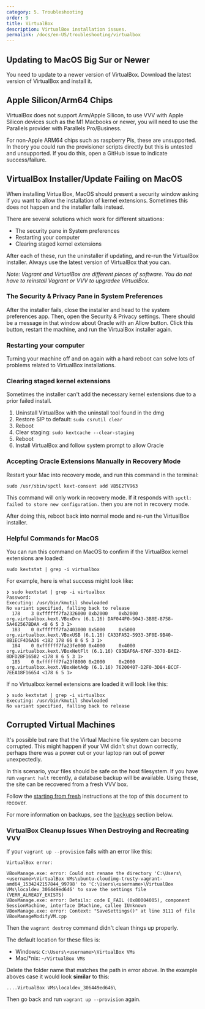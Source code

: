 ```yaml
---
category: 5. Troubleshooting
order: 9
title: VirtualBox
description: VirtualBox installation issues.
permalink: /docs/en-US/troubleshooting/virtualbox
---
```


## Updating to MacOS Big Sur or Newer

You need to update to a newer version of VirtualBox. Download the latest version of VirtualBox and install it.

## Apple Silicon/Arm64 Chips

VirtualBox does not support Arm/Apple Silicon, to use VVV with Apple Silicon devices such as the M1 Macbooks or newer, you will need to use the Parallels provider with Parallels Pro/Business.

For non-Apple ARM64 chips such as raspberry Pis, these are unsupported. In theory you could run the provisioner scripts directly but this is untested and unsupported. If you do this, open a GitHub issue to indicate success/failure.

## VirtualBox Installer/Update Failing on MacOS

When installing VirtualBox, MacOS should present a security window asking if you want to allow the installation of kernel extensions. Sometimes this does not happen and the installer fails instead.

There are several solutions which work for different situations:

 - The security pane in System preferences
 - Restarting your computer
 - Clearing staged kernel extensions

After each of these, run the uninstaller if updating, and re-run the VirtualBox installer. Always use the latest version of VirtualBox that you can.

_Note:  Vagrant and VirtualBox are different pieces of software. You do not have to reinstall Vagrant or VVV to upgradee VirtualBox._

### The Security & Privacy Pane in System Preferences

After the installer fails, close the installer and head to the system preferences app. Then, open the Security & Privacy settings. There should be a message in that window about Oracle with an Allow button. Click this button, restart the machine, and run the VirtualBox installer again.

### Restarting your computer

Turning your machine off and on again with a hard reboot can solve lots of problems related to VirtualBox installations.

### Clearing staged kernel extensions

Sometimes the installer can't add the necessary kernel extensions due to a prior failed install.

1. Uninstall VirtualBox with the uninstall tool found in the dmg
2. Restore SIP to default: `sudo csrutil clear`
3. Reboot
4. Clear staging: `sudo kextcache --clear-staging`
5. Reboot
6. Install VirtualBox and follow system prompt to allow Oracle

### Accepting Oracle Extensions Manually in Recovery Mode

Restart your Mac into recovery mode, and run this command in the terminal:

```shell
sudo /usr/sbin/spctl kext-consent add VB5E2TV963
```

This command will only work in recovery mode. If it responds with `spctl: failed to store new configuration.` then you are not in recovery mode.

After doing this, reboot back into normal mode and re-run the VirtualBox installer.

### Helpful Commands for MacOS

You can run this command on MacOS to confirm if the VirtualBox kernel extensions are loaded:

```shell
sudo kextstat | grep -i virtualbox
```

For example, here is what success might look like:

```shell
❯ sudo kextstat | grep -i virtualbox
Password:
Executing: /usr/bin/kmutil showloaded
No variant specified, falling back to release
  178    3 0xffffff7fa2326000 0xb2000    0xb2000    org.virtualbox.kext.VBoxDrv (6.1.16) DAF044F0-5043-3B8E-8758-5A462567BDAA <8 6 5 3 1>
  183    0 0xffffff7fa2403000 0x5000     0x5000     org.virtualbox.kext.VBoxUSB (6.1.16) CA33FA52-5933-3F0E-9B40-8B1ECF4D6A36 <182 178 66 8 6 5 3 1>
  184    0 0xffffff7fa23fe000 0x4000     0x4000     org.virtualbox.kext.VBoxNetFlt (6.1.16) C93EAF6A-676F-3370-BAE2-BDFD2BF16582 <178 8 6 5 3 1>
  185    0 0xffffff7fa23f8000 0x2000     0x2000     org.virtualbox.kext.VBoxNetAdp (6.1.16) 76200407-D2F0-3D84-BCCF-7EEA18F16654 <178 6 5 1>
```

If no Virtualbox kernel extensions are loaded it will look like this:

```shell
❯ sudo kextstat | grep -i virtualbox
Executing: /usr/bin/kmutil showloaded
No variant specified, falling back to release
```

## Corrupted Virtual Machines

It's possible but rare that the Virtual Machine file system can become corrupted. This might happen if your VM didn't shut down correctly, perhaps there was a power cut or your laptop ran out of power unexpectedly.

In this scenario, your files should be safe on the host filesystem. If you have run `vagrant halt` recently, a database backup will be available. Using these, the site can be recovered from a fresh VVV box.

Follow the [starting from fresh](#starting-from-fresh) instructions at the top of this document to recover.

For more information on backups, see the [backups](#backups) section below.

### VirtualBox Cleanup Issues When Destroying and Recreating VVV

If your `vagrant up --provision` fails with an error like this:

```
VirtualBox error:

VBoxManage.exe: error: Could not rename the directory 'C:\Users\<username>\VirtualBox VMs\ubuntu-cloudimg-trusty-vagrant-amd64_1534242157844_99798' to 'C:\Users\<username>\VirtualBox VMs\localdev_306449ed646' to save the settings file (VERR_ALREADY_EXISTS)
VBoxManage.exe: error: Details: code E_FAIL (0x80004005), component SessionMachine, interface IMachine, callee IUnknown
VBoxManage.exe: error: Context: "SaveSettings()" at line 3111 of file VBoxManageModifyVM.cpp
```

Then the `vagrant destroy` command didn't clean things up properly.

The default location for these files is:

 - Windows: `C:\Users\<username>\VirtualBox VMs`
 - Mac/*nix: `~/VirtualBox VMs`

Delete the folder name that matches the path in error above. In the example aboves case it would look **similar** to this:

    ....VirtualBox VMs\localdev_306449ed646\

Then go back and run `vagrant up --provision` again.
